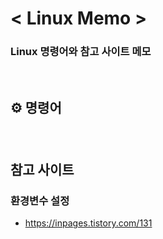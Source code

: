 # < Linux Memo >
### Linux 명령어와 참고 사이트 메모

<br>

## ⚙️ 명령어

### 

<br>

## 참고 사이트

### 환경변수 설정
- https://inpages.tistory.com/131